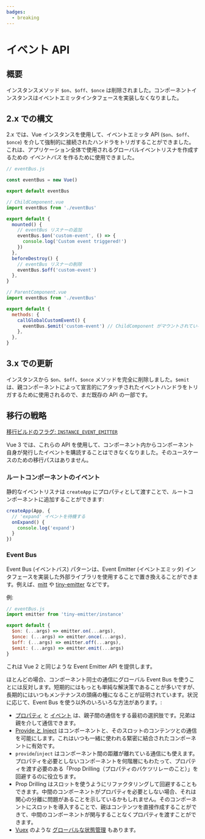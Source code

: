 ```yaml
---
badges:
  - breaking
---
```


# イベント API <MigrationBadges :badges="$frontmatter.badges" />

## 概要

インスタンスメソッド `$on`、`$off`、`$once` は削除されました。コンポーネントインスタンスはイベントエミッタインタフェースを実装しなくなりました。

## 2.x での構文

2.x では、Vue インスタンスを使用して、イベントエミッタ API (`$on`、`$off`、`$once`) を介して強制的に接続されたハンドラをトリガすることができました。これは、アプリケーション全体で使用されるグローバルイベントリスナを作成するための _イベントバス_ を作るために使用できました。

```js
// eventBus.js

const eventBus = new Vue()

export default eventBus
```

```js
// ChildComponent.vue
import eventBus from './eventBus'

export default {
  mounted() {
    // eventBus リスナーの追加
    eventBus.$on('custom-event', () => {
      console.log('Custom event triggered!')
    })
  },
  beforeDestroy() {
    // eventBus リスナーの削除
    eventBus.$off('custom-event')
  },
}
```

```js
// ParentComponent.vue
import eventBus from './eventBus'

export default {
  methods: {
    callGlobalCustomEvent() {
      eventBus.$emit('custom-event') // ChildComponent がマウントされている場合、コンソールにメッセージが表示されます。
    },
  },
}
```

## 3.x での更新

インスタンスから `$on`、`$off`、`$once` メソッドを完全に削除しました。`$emit` は、親コンポーネントによって宣言的にアタッチされたイベントハンドラをトリガするために使用されるので、まだ既存の API の一部です。

## 移行の戦略

[移行ビルドのフラグ: `INSTANCE_EVENT_EMITTER`](migration-build.html#compat-の設定)

Vue 3 では、これらの API を使用して、コンポーネント内からコンポーネント自身が発行したイベントを購読することはできなくなりました。そのユースケースのための移行パスはありません。

### ルートコンポーネントのイベント

静的なイベントリスナは `createApp` にプロパティとして渡すことで、ルートコンポーネントに追加することができます:

```js
createApp(App, {
  // 'expand' イベントを待機する
  onExpand() {
    console.log('expand')
  }
})
```

### Event Bus

Event Bus (イベントバス) パターンは、Event Emitter (イベントエミッタ) インタフェースを実装した外部ライブラリを使用することで置き換えることができます。例えば、[mitt](https://github.com/developit/mitt) や [tiny-emitter](https://github.com/scottcorgan/tiny-emitter) などです。

例:

```js
// eventBus.js
import emitter from 'tiny-emitter/instance'

export default {
  $on: (...args) => emitter.on(...args),
  $once: (...args) => emitter.once(...args),
  $off: (...args) => emitter.off(...args),
  $emit: (...args) => emitter.emit(...args)
}
```

これは Vue 2 と同じような Event Emitter API を提供します。

ほとんどの場合、コンポーネント同士の通信にグローバル Event Bus を使うことには反対します。短期的にはもっとも単純な解決策であることが多いですが、長期的にはいつもメンテナンスの頭痛の種になることが証明されています。状況に応じて、Event Bus を使う以外のいろいろな方法があります。:

* [プロパティ](/guide/component-basics.html#プロパティを用いた子コンポーネントへのデータの受け渡し) と [イベント](/guide/component-basics.html#子コンポーネントのイベントを購読する) は、親子間の通信をする最初の選択肢です。兄弟は親を介して通信できます。
* [Provide と Inject](/guide/component-provide-inject.html) はコンポーネントと、そのスロットのコンテンツとの通信を可能にします。これはいつも一緒に使われる緊密に結合されたコンポーネントに有効です。
* `provide`/`inject` はコンポーネント間の距離が離れている通信にも使えます。プロパティを必要としないコンポーネントを何階層にもわたって、プロパティを渡す必要のある「Prop Drilling（プロパティのバケツリレーのこと）」を回避するのに役立ちます。
* Prop Drilling はスロットを使うようにリファクタリングして回避することもできます。中間のコンポーネントがプロパティを必要としない場合、それは関心の分離に問題があることを示しているかもしれません。そのコンポーネントにスロットを導入することで、親はコンテンツを直接作成することができて、中間のコンポーネントが関与することなくプロパティを渡すことができます。
* [Vuex](https://next.vuex.vuejs.org/) のような [グローバルな状態管理](/guide/state-management.html) もあります。
